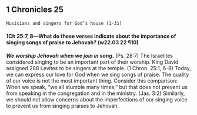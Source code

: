 ## 1 Chronicles 25

```
Musicians and singers for God’s house (1-31)
```

#### 1Ch 25:7, 8​—What do these verses indicate about the importance of singing songs of praise to Jehovah? (w22.03 22 ¶10)

***We worship Jehovah when we join in song.*** (Ps. 28:7) The Israelites considered singing to be an important part of their worship. King David assigned 288 Levites to be singers at the temple. (1 Chron. 25:1, 6-8) Today, we can express our love for God when we sing songs of praise. The quality of our voice is not the most important thing. Consider this comparison: When we speak, “we all stumble many times,” but that does not prevent us from speaking in the congregation and in the ministry. (Jas. 3:2) Similarly, we should not allow concerns about the imperfections of our singing voice to prevent us from singing praises to Jehovah.
